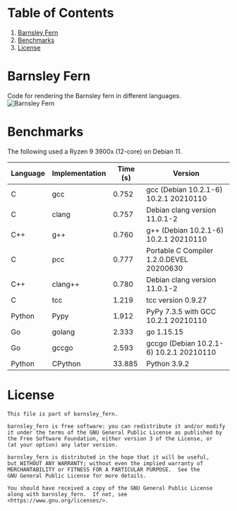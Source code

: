 # Table of Contents
1. [Barnsley Fern](#bf)
2. [Benchmarks](#benchmarks)
3. [License](#license)

# Barnsley Fern <a name="bf"></a>
Code for rendering the Barnsley fern in different languages.
![Barnsley Fern](https://math.dartmouth.edu/~rmaguire/projects/barnsley_fern/barnsley.png "Barnsley Fern")

# Benchmarks
The following used a Ryzen 9 3900x (12-core) on Debian 11.

| Language | Implementation | Time (s) | Version                                  |
| -------- | -------------- | -------- | ---------------------------------------- |
| C        | gcc            |    0.752 | gcc (Debian 10.2.1-6) 10.2.1 20210110    |
| C        | clang          |    0.757 | Debian clang version 11.0.1-2            |
| C++      | g++            |    0.760 | g++ (Debian 10.2.1-6) 10.2.1 20210110    |
| C        | pcc            |    0.777 | Portable C Compiler 1.2.0.DEVEL 20200630 |
| C++      | clang++        |    0.780 | Debian clang version 11.0.1-2            |
| C        | tcc            |    1.219 | tcc version 0.9.27                       |
| Python   | Pypy           |    1.912 | PyPy 7.3.5 with GCC 10.2.1 20210110      |
| Go       | golang         |    2.333 | go 1.15.15                               |
| Go       | gccgo          |    2.593 | gccgo (Debian 10.2.1-6) 10.2.1 20210110  |
| Python   | CPython        |   33.885 | Python 3.9.2                             |

# License
    This file is part of barnsley_fern.

    barnsley_fern is free software: you can redistribute it and/or modify
    it under the terms of the GNU General Public License as published by
    the Free Software Foundation, either version 3 of the License, or
    (at your option) any later version.

    barnsley_fern is distributed in the hope that it will be useful,
    but WITHOUT ANY WARRANTY; without even the implied warranty of
    MERCHANTABILITY or FITNESS FOR A PARTICULAR PURPOSE.  See the
    GNU General Public License for more details.

    You should have received a copy of the GNU General Public License
    along with barnsley_fern.  If not, see <https://www.gnu.org/licenses/>.
